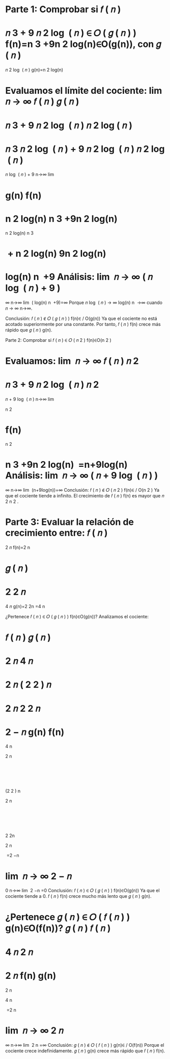 Parte 1: Comprobar si
𝑓
(
𝑛
)
=
𝑛
3
+
9
𝑛
2
log
⁡
(
𝑛
)
∈
𝑂
(
𝑔
(
𝑛
)
)
f(n)=n 
3
 +9n 
2
 log(n)∈O(g(n)), con 
𝑔
(
𝑛
)
=
𝑛
2
log
⁡
(
𝑛
)
g(n)=n 
2
 log(n)

Evaluamos el límite del cociente:
lim
⁡
𝑛
→
∞
𝑓
(
𝑛
)
𝑔
(
𝑛
)
=
𝑛
3
+
9
𝑛
2
log
⁡
(
𝑛
)
𝑛
2
log
⁡
(
𝑛
)
=
𝑛
3
𝑛
2
log
⁡
(
𝑛
)
+
9
𝑛
2
log
⁡
(
𝑛
)
𝑛
2
log
⁡
(
𝑛
)
=
𝑛
log
⁡
(
𝑛
)
+
9
n→∞
lim
​
  
g(n)
f(n)
​
 = 
n 
2
 log(n)
n 
3
 +9n 
2
 log(n)
​
 = 
n 
2
 log(n)
n 
3
 
​
 + 
n 
2
 log(n)
9n 
2
 log(n)
​
 = 
log(n)
n
​
 +9
Análisis:
lim
⁡
𝑛
→
∞
(
𝑛
log
⁡
(
𝑛
)
+
9
)
=
∞
n→∞
lim
​
 ( 
log(n)
n
​
 +9)=∞
Porque 
𝑛
log
⁡
(
𝑛
)
→
∞
log(n)
n
​
 →∞ cuando 
𝑛
→
∞
n→∞.

Conclusión:
𝑓
(
𝑛
)
∉
𝑂
(
𝑔
(
𝑛
)
)
f(n)∈
/
O(g(n))
Ya que el cociente no está acotado superiormente por una constante. Por tanto, 
𝑓
(
𝑛
)
f(n) crece más rápido que 
𝑔
(
𝑛
)
g(n).

Parte 2: Comprobar si
𝑓
(
𝑛
)
∈
𝑂
(
𝑛
2
)
f(n)∈O(n 
2
 )

Evaluamos:
lim
⁡
𝑛
→
∞
𝑓
(
𝑛
)
𝑛
2
=
𝑛
3
+
9
𝑛
2
log
⁡
(
𝑛
)
𝑛
2
=
𝑛
+
9
log
⁡
(
𝑛
)
n→∞
lim
​
  
n 
2
 
f(n)
​
 = 
n 
2
 
n 
3
 +9n 
2
 log(n)
​
 =n+9log(n)
Análisis:
lim
⁡
𝑛
→
∞
(
𝑛
+
9
log
⁡
(
𝑛
)
)
=
∞
n→∞
lim
​
 (n+9log(n))=∞
Conclusión:
𝑓
(
𝑛
)
∉
𝑂
(
𝑛
2
)
f(n)∈
/
O(n 
2
 )
Ya que el cociente tiende a infinito. El crecimiento de 
𝑓
(
𝑛
)
f(n) es mayor que 
𝑛
2
n 
2
 .

Parte 3: Evaluar la relación de crecimiento entre:
𝑓
(
𝑛
)
=
2
𝑛
f(n)=2 
n
 

𝑔
(
𝑛
)
=
2
2
𝑛
=
4
𝑛
g(n)=2 
2n
 =4 
n
 

¿Pertenece 
𝑓
(
𝑛
)
∈
𝑂
(
𝑔
(
𝑛
)
)
f(n)∈O(g(n))?
Analizamos el cociente:

𝑓
(
𝑛
)
𝑔
(
𝑛
)
=
2
𝑛
4
𝑛
=
2
𝑛
(
2
2
)
𝑛
=
2
𝑛
2
2
𝑛
=
2
−
𝑛
g(n)
f(n)
​
 = 
4 
n
 
2 
n
 
​
 = 
(2 
2
 ) 
n
 
2 
n
 
​
 = 
2 
2n
 
2 
n
 
​
 =2 
−n
 
lim
⁡
𝑛
→
∞
2
−
𝑛
=
0
n→∞
lim
​
 2 
−n
 =0
Conclusión:
𝑓
(
𝑛
)
∈
𝑂
(
𝑔
(
𝑛
)
)
f(n)∈O(g(n))
Ya que el cociente tiende a 0. 
𝑓
(
𝑛
)
f(n) crece mucho más lento que 
𝑔
(
𝑛
)
g(n).

¿Pertenece 
𝑔
(
𝑛
)
∈
𝑂
(
𝑓
(
𝑛
)
)
g(n)∈O(f(n))?
𝑔
(
𝑛
)
𝑓
(
𝑛
)
=
4
𝑛
2
𝑛
=
2
𝑛
f(n)
g(n)
​
 = 
2 
n
 
4 
n
 
​
 =2 
n
 
lim
⁡
𝑛
→
∞
2
𝑛
=
∞
n→∞
lim
​
 2 
n
 =∞
Conclusión:
𝑔
(
𝑛
)
∉
𝑂
(
𝑓
(
𝑛
)
)
g(n)∈
/
O(f(n))
Porque el cociente crece indefinidamente. 
𝑔
(
𝑛
)
g(n) crece más rápido que 
𝑓
(
𝑛
)
f(n).
